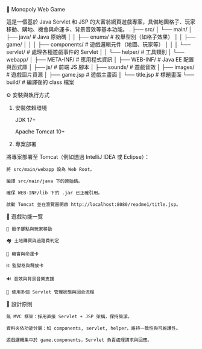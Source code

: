 
🎲 Monopoly Web Game

這是一個基於 Java Servlet 和 JSP 的大富翁網頁遊戲專案，具備地圖格子、玩家移動、購地、機會與命運卡、背景音效等基本功能。
.
├── src/
│   └── main/
│       ├── java/                # Java 原始碼
│       │   ├── enums/           # 枚舉型別（如格子效果）
│       │   ├── game/
│       │   │   ├── components/  # 遊戲邏輯元件（地圖、玩家等）
│       │   │   └── servlet/     # 處理各種遊戲事件的 Servlet
│       │   └── helper/          # 工具類別
│       └── webapp/
│           ├── META-INF/        # 應用程式資訊
│           ├── WEB-INF/        # Java EE 配置與函式庫
│           ├── js/             # 前端 JS 腳本
│           ├── sounds/         # 遊戲音效
│           ├── images/         # 遊戲圖片資源
│           ├── game.jsp        # 遊戲主畫面
│           └── title.jsp       # 標題畫面
└── build/                      # 編譯後的 class 檔案

⚙️ 安裝與執行方式
1. 安裝依賴環境

    JDK 17+

    Apache Tomcat 10+

2. 專案部署

將專案部署至 Tomcat（例如透過 IntelliJ IDEA 或 Eclipse）：

    將 src/main/webapp 設為 Web Root。

    編譯 src/main/java 下的原始碼。

    確保 WEB-INF/lib 下的 .jar 已正確引用。

    啟動 Tomcat 並在瀏覽器開啟 http://localhost:8080/readme1/title.jsp。

🧩 遊戲功能一覽

    🎲 骰子擲點與玩家移動

    🏘️ 土地購買與過路費判定

    📜 機會與命運卡

    ⛓️ 監獄格與釋放卡

    🔊 音效與背景音樂支援

    🧠 使用多個 Servlet 管理狀態與回合流程

📝 設計原則

    無 MVC 框架：採用直接 Servlet + JSP 架構，保持簡潔。

    資料夾依功能分層：如 components, servlet, helper，維持一致性與可維護性。

    遊戲邏輯集中於 game.components，Servlet 負責處理請求與回應。
